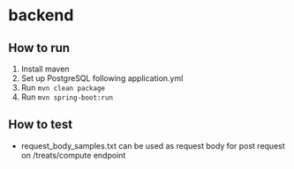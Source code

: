 # backend

## How to run
1. Install maven
2. Set up PostgreSQL following application.yml
3. Run ```mvn clean package```
4. Run ```mvn spring-boot:run```

## How to test
- request_body_samples.txt can be used as request body for post request on /treats/compute endpoint